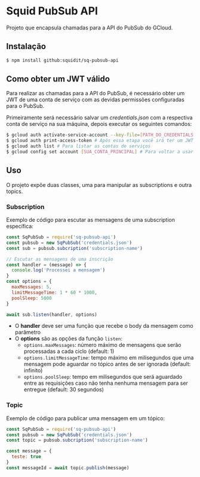 # Squid PubSub API

Projeto que encapsula chamadas para a API do PubSub do GCloud.

## Instalação

```sh
$ npm install github:squidit/sq-pubsub-api
```

## Como obter um JWT válido

Para realizar as chamadas para a API do PubSub, é necessário obter um JWT de uma conta de serviço com as devidas permissões configuradas para o PubSub.

Primeiramente será necessário salvar um *credentials.json* com a respectiva conta de serviço na sua máquina, depois executar os seguintes comandos:

```sh
$ gcloud auth activate-service-account --key-file=[PATH_DO_CREDENTIALS.JSON]
$ gcloud auth print-access-token # Após essa etapa você irá ter um JWT válido
$ gcloud auth list # Para listar as contas de serviços
$ gcloud config set account [SUA_CONTA_PRINCIPAL] # Para voltar a usar a sua credencial default
```

## Uso

O projeto expõe duas classes, uma para manipular as subscriptions e outra topics.

### Subscription

Exemplo de código para escutar as mensagens de uma subscription específica:

```js
const SqPubSub = require('sq-pubsub-api')
const pubsub = new SqPubSub('credentials.json')
const sub = pubsub.subcription('subscription-name')

// Escutar as mensagens de uma inscrição
const handler = (message) => {
  console.log('Processei a mensagem')
}
const options = {
  maxMessages: 5,
  limitMessageTime: 1 * 60 * 1000,
  poolSleep: 5000
}

await sub.listen(handler, options)
```

- O **handler** deve ser uma função que recebe o body da mensagem como parâmetro
- O **options** são as opções da função `listen`:
  - `options.maxMessages`: número máximo de mensagens que serão processadas a cada ciclo (default: 1)
  - `options.limitMessageTime`: tempo máximo em milisegundos que uma mensagem pode aguardar no tópico antes de ser ignorada (default: infinito)
  - `options.poolSleep`: tempo em milisegundos que será aguardado entre as requisições caso não tenha nenhuma mensagem para ser entregue (default: 30 segundos)

### Topic

Exemplo de código para publicar uma mensagem em um tópico:

```js
const SqPubSub = require('sq-pubsub-api')
const pubsub = new SqPubSub('credentials.json')
const topic = pubsub.subcription('subscription-name')

const message = {
  teste: true
}
const messageId = await topic.publish(message)
```